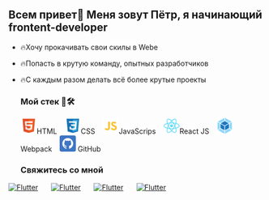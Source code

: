 ## Всем привет👋 Меня зовут Пётр, я начинающий frontent-developer  

* 🔥Хочу прокачивать свои скилы в Webe

* 🔥Попасть в крутую команду, опытных разработчиков

* 🔥С каждым разом делать всё более крутые проекты  


  ### Мой стек 🧰​🛠️  

  ![Flutter](images/HTML1.png)HTML &ensp; ![Flutter](images/css.png)CSS &ensp; 
  ![Flutter](images/js.png)JavaScrips &ensp; ![Flutter](images/React.png)React  JS &ensp; ![Flutter](images/webpack.png)Webpack &ensp; ![Flutter](images/git.png) GitHub  

  ### Свяжитесь со мной  

[![Flutter](https://img.shields.io/badge/-Telegram-black?&logo=Telegram)](https://t.me/PetroSellinum) &ensp; &ensp;
[![Flutter](https://img.shields.io/badge/-Twitter-black?&&logo=Twitter)](https://twitter.com/PetrRumyancev) &ensp; &ensp;
[![Flutter](https://img.shields.io/badge/-VK-black?&&logo=VK)](https://vk.com/petrushische) &ensp; &ensp;
[![Flutter](https://img.shields.io/badge/-LinkedIn-black?&&logo=LinkedIn)](https://www.linkedin.com/in/петр-румянцев-7387a3254/) &ensp; &ensp;
  
   
  


  
  
  

